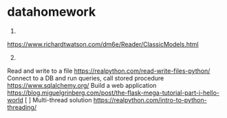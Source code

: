 # datahomework
1.
https://www.richardtwatson.com/dm6e/Reader/ClassicModels.html

2.
Read and write to a file
https://realpython.com/read-write-files-python/
Connect to a DB and run queries, call stored procedure
https://www.sqlalchemy.org/
Build a web application
https://blog.miguelgrinberg.com/post/the-flask-mega-tutorial-part-i-hello-world [ ]
Multi-thread solution
https://realpython.com/intro-to-python-threading/
